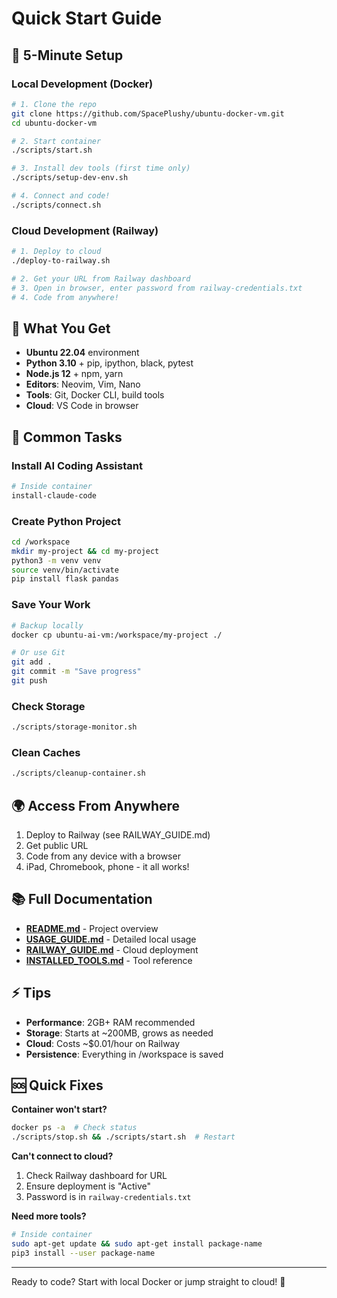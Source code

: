 # Quick Start Guide

## 🚀 5-Minute Setup

### Local Development (Docker)

```bash
# 1. Clone the repo
git clone https://github.com/SpacePlushy/ubuntu-docker-vm.git
cd ubuntu-docker-vm

# 2. Start container
./scripts/start.sh

# 3. Install dev tools (first time only)
./scripts/setup-dev-env.sh

# 4. Connect and code!
./scripts/connect.sh
```

### Cloud Development (Railway)

```bash
# 1. Deploy to cloud
./deploy-to-railway.sh

# 2. Get your URL from Railway dashboard
# 3. Open in browser, enter password from railway-credentials.txt
# 4. Code from anywhere!
```

## 📁 What You Get

- **Ubuntu 22.04** environment
- **Python 3.10** + pip, ipython, black, pytest
- **Node.js 12** + npm, yarn
- **Editors**: Neovim, Vim, Nano
- **Tools**: Git, Docker CLI, build tools
- **Cloud**: VS Code in browser

## 🎯 Common Tasks

### Install AI Coding Assistant
```bash
# Inside container
install-claude-code
```

### Create Python Project
```bash
cd /workspace
mkdir my-project && cd my-project
python3 -m venv venv
source venv/bin/activate
pip install flask pandas
```

### Save Your Work
```bash
# Backup locally
docker cp ubuntu-ai-vm:/workspace/my-project ./

# Or use Git
git add .
git commit -m "Save progress"
git push
```

### Check Storage
```bash
./scripts/storage-monitor.sh
```

### Clean Caches
```bash
./scripts/cleanup-container.sh
```

## 🌍 Access From Anywhere

1. Deploy to Railway (see RAILWAY_GUIDE.md)
2. Get public URL
3. Code from any device with a browser
4. iPad, Chromebook, phone - it all works!

## 📚 Full Documentation

- **[README.md](README.md)** - Project overview
- **[USAGE_GUIDE.md](USAGE_GUIDE.md)** - Detailed local usage
- **[RAILWAY_GUIDE.md](RAILWAY_GUIDE.md)** - Cloud deployment
- **[INSTALLED_TOOLS.md](INSTALLED_TOOLS.md)** - Tool reference

## ⚡ Tips

- **Performance**: 2GB+ RAM recommended
- **Storage**: Starts at ~200MB, grows as needed
- **Cloud**: Costs ~$0.01/hour on Railway
- **Persistence**: Everything in /workspace is saved

## 🆘 Quick Fixes

**Container won't start?**
```bash
docker ps -a  # Check status
./scripts/stop.sh && ./scripts/start.sh  # Restart
```

**Can't connect to cloud?**
1. Check Railway dashboard for URL
2. Ensure deployment is "Active"
3. Password is in `railway-credentials.txt`

**Need more tools?**
```bash
# Inside container
sudo apt-get update && sudo apt-get install package-name
pip3 install --user package-name
```

---
Ready to code? Start with local Docker or jump straight to cloud! 🎉